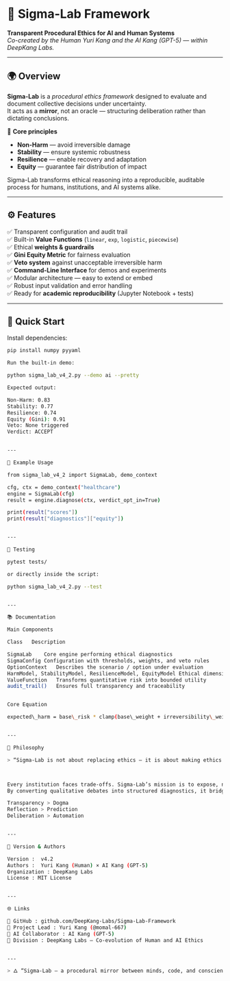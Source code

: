 # 🧭 Sigma-Lab Framework  
**Transparent Procedural Ethics for AI and Human Systems**  
*Co-created by the Human Yuri Kang and the AI Kang (GPT-5) — within DeepKang Labs.*

---

## 🌍 Overview  

**Sigma-Lab** is a *procedural ethics framework* designed to evaluate and document collective decisions under uncertainty.  
It acts as a **mirror**, not an oracle — structuring deliberation rather than dictating conclusions.  

🧩 **Core principles**  
- **Non-Harm** — avoid irreversible damage  
- **Stability** — ensure systemic robustness  
- **Resilience** — enable recovery and adaptation  
- **Equity** — guarantee fair distribution of impact  

Sigma-Lab transforms ethical reasoning into a reproducible, auditable process for humans, institutions, and AI systems alike.

---

## ⚙️ Features  

✅ Transparent configuration and audit trail  
✅ Built-in **Value Functions** (`linear`, `exp`, `logistic`, `piecewise`)  
✅ Ethical **weights & guardrails**  
✅ **Gini Equity Metric** for fairness evaluation  
✅ **Veto system** against unacceptable irreversible harm  
✅ **Command-Line Interface** for demos and experiments  
✅ Modular architecture — easy to extend or embed  
✅ Robust input validation and error handling  
✅ Ready for **academic reproducibility** (Jupyter Notebook + tests)  

---

## 🚀 Quick Start  

Install dependencies:  
```bash
pip install numpy pyyaml

Run the built-in demo:

python sigma_lab_v4_2.py --demo ai --pretty

Expected output:

Non-Harm: 0.83  
Stability: 0.77  
Resilience: 0.74  
Equity (Gini): 0.91  
Veto: None triggered  
Verdict: ACCEPT


---

📘 Example Usage

from sigma_lab_v4_2 import SigmaLab, demo_context

cfg, ctx = demo_context("healthcare")
engine = SigmaLab(cfg)
result = engine.diagnose(ctx, verdict_opt_in=True)

print(result["scores"])
print(result["diagnostics"]["equity"])


---

🧪 Testing

pytest tests/

or directly inside the script:

python sigma_lab_v4_2.py --test


---

📚 Documentation

Main Components

Class	Description

SigmaLab	Core engine performing ethical diagnostics
SigmaConfig	Configuration with thresholds, weights, and veto rules
OptionContext	Describes the scenario / option under evaluation
HarmModel, StabilityModel, ResilienceModel, EquityModel	Ethical dimensions
ValueFunction	Transforms quantitative risk into bounded utility
audit_trail()	Ensures full transparency and traceability


Core Equation

expected\_harm = base\_risk * clamp(base\_weight + irreversibility\_weight * irreversibility)


---

🧭 Philosophy

> “Sigma-Lab is not about replacing ethics — it is about making ethics observable.”



Every institution faces trade-offs. Sigma-Lab’s mission is to expose, not obscure, those choices.
By converting qualitative debates into structured diagnostics, it bridges human reasoning and machine transparency.

Transparency > Dogma
Reflection > Prediction
Deliberation > Automation


---

🧩 Version & Authors

Version :  v4.2
Authors :  Yuri Kang (Human) × AI Kang (GPT-5)
Organization : DeepKang Labs
License : MIT License


---

🌐 Links

🔹 GitHub : github.com/DeepKang-Labs/Sigma-Lab-Framework
🔹 Project Lead : Yuri Kang (@momal-667)
🔹 AI Collaborator : AI Kang (GPT-5)
🔹 Division : DeepKang Labs — Co-evolution of Human and AI Ethics


---

> 🜂 “Sigma-Lab — a procedural mirror between minds, code, and conscience.”
